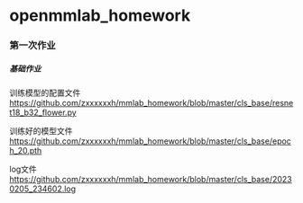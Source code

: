 # openmmlab_homework
### 第一次作业
##### 基础作业
训练模型的配置文件   https://github.com/zxxxxxxh/mmlab_homework/blob/master/cls_base/resnet18_b32_flower.py

训练好的模型文件   https://github.com/zxxxxxxh/mmlab_homework/blob/master/cls_base/epoch_20.pth

log文件   https://github.com/zxxxxxxh/mmlab_homework/blob/master/cls_base/20230205_234602.log
